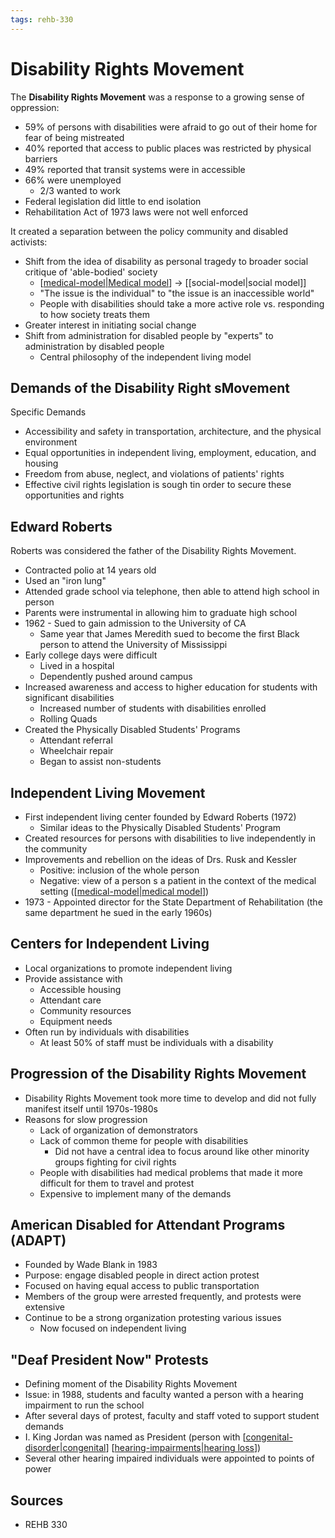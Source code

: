 ```yaml
---
tags: rehb-330
---
```


# Disability Rights Movement

The **Disability Rights Movement**  was a response to a growing sense of oppression:

- 59% of persons with disabilities were afraid to go out of their home for fear of being mistreated
- 40% reported that access to public places was restricted by physical barriers
- 49% reported that transit systems were in accessible
- 66% were unemployed
  - 2/3 wanted to work
- Federal legislation did little to end isolation
- Rehabilitation Act of 1973 laws were not well enforced

It created a separation between the policy community and disabled activists:

- Shift from the idea of disability as personal tragedy to broader social critique of 'able-bodied' society
  - [[medical-model|Medical model]] -> [[social-model|social model]]
  - "The issue is the individual" to "the issue is an inaccessible world"
  - People with disabilities should take a more active role vs. responding to how society treats them
- Greater interest in initiating social change
- Shift from administration for disabled people by "experts" to administration by disabled people
  - Central philosophy of the independent living model

## Demands of the Disability Right sMovement

Specific Demands

- Accessibility and safety in transportation, architecture, and the physical environment
- Equal opportunities in independent living, employment, education, and housing
- Freedom from abuse, neglect, and violations of patients' rights
- Effective civil rights legislation is sough tin order to secure these opportunities and rights
  
## Edward Roberts

Roberts was considered the father of the Disability Rights Movement.

- Contracted polio at 14 years old
- Used an "iron lung"
- Attended grade school via telephone, then able to attend high school in person
- Parents were instrumental in allowing him to graduate high school
- 1962 - Sued to gain admission to the University of CA
  - Same year that James Meredith sued to become the first Black person to attend the University of Mississippi
- Early college days were difficult
  - Lived in a hospital
  - Dependently pushed around campus
- Increased awareness and access to higher education for students with significant disabilities
  - Increased number of students with disabilities enrolled
  - Rolling Quads
- Created the Physically Disabled Students' Programs
  - Attendant referral
  - Wheelchair repair
  - Began to assist non-students

## Independent Living Movement

- First independent living center founded by Edward Roberts (1972)
  - Similar ideas to the Physically Disabled Students' Program
- Created resources for persons with disabilities to live independently in the community
- Improvements and rebellion on the ideas of Drs. Rusk and Kessler
  - Positive: inclusion of the whole person
  - Negative: view of a person s a patient in the context of the medical setting ([[medical-model|medical model]])
- 1973 - Appointed director for the State Department of Rehabilitation (the same department he sued in the early 1960s)

## Centers for Independent Living

- Local organizations to promote independent living
- Provide assistance with
  - Accessible housing
  - Attendant care
  - Community resources
  - Equipment needs
- Often run by individuals with disabilities
  - At least 50% of staff must be individuals with a disability

## Progression of the Disability Rights Movement

- Disability Rights Movement took more time to develop and did not fully manifest itself until 1970s-1980s
- Reasons for slow progression
  - Lack of organization of demonstrators
  - Lack of common theme for people with disabilities
    - Did not have a central idea to focus around like other minority groups fighting for civil rights
  - People with disabilities had medical problems that made it more difficult for them to travel and protest
  - Expensive to implement many of the demands

## American Disabled for Attendant Programs (ADAPT)

- Founded by Wade Blank in 1983
- Purpose: engage disabled people in direct action protest
- Focused on having equal access to public transportation
- Members of the group were arrested frequently, and protests were extensive
- Continue to be a strong organization protesting various issues
  - Now focused on independent living


## "Deaf President Now" Protests

- Defining moment of the Disability Rights Movement
- Issue: in 1988, students and faculty wanted a person with a hearing impairment to run the school
- After several days of protest, faculty and staff voted to support student demands
- I. King Jordan was named as President (person with [[congenital-disorder|congenital]] [[hearing-impairments|hearing loss]])
- Several other hearing impaired individuals were appointed to points of power

## Sources

- REHB 330

[//begin]: # "Autogenerated link references for markdown compatibility"
[medical-model|medical model]: medical-model "Medical model"
[congenital-disorder|congenital]: congenital-disorder "Congenital disorder"
[hearing-impairments|hearing loss]: hearing-impairments "Hearing impairments"
[//end]: # "Autogenerated link references"